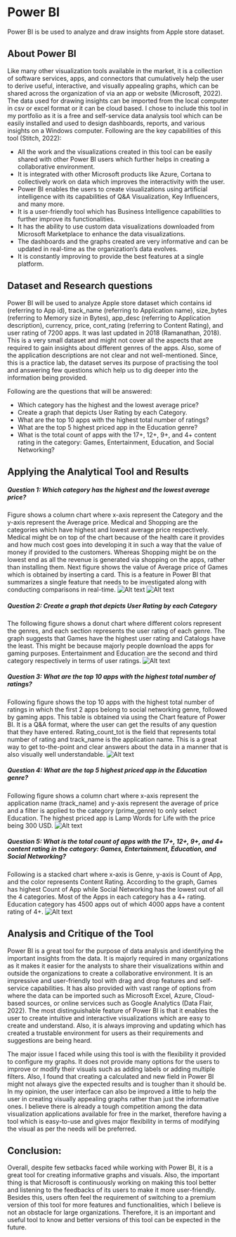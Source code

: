 # Power BI
Power BI is be used to analyze and draw insights from Apple store dataset.

## About Power BI

Like many other visualization tools available in the market, it is a collection of software services, apps, and connectors that cumulatively help the user to derive useful, interactive, and visually appealing graphs, which can be shared across the organization of via an app or website (Microsoft, 2022). The data used for drawing insights can be imported from the local computer in csv or excel format or it can be cloud based. I chose to include this tool in my portfolio as it is a free and self-service data analysis tool which can be easily installed and used to design dashboards, reports, and various insights on a Windows computer. Following are the key capabilities of this tool (Stitch, 2022):

 - All the work and the visualizations created in this tool can be easily shared with other Power BI users which further helps in creating a collaborative environment.
 - It is integrated with other Microsoft products like Azure, Cortana to collectively work on data which improves the interactivity with the user.
 - Power BI enables the users to create visualizations using artificial intelligence with its capabilities of Q&A Visualization, Key Influencers, and many more.
 - It is a user-friendly tool which has Business Intelligence capabilities to further improve its functionalities.
 - It has the ability to use custom data visualizations downloaded from Microsoft Marketplace to enhance the data visualizations.
 - The dashboards and the graphs created are very informative and can be updated in real-time as the organization’s data evolves.
 - It is constantly improving to provide the best features at a single platform.

## Dataset and Research questions

Power BI will be used to analyze Apple store dataset which contains id (referring to App id), track_name (referring to Application name), size_bytes (referring to Memory size in Bytes), app_desc (referring to Application description), currency, price, cont_rating (referring to Content Rating), and user rating of 7200 apps. It was last updated in 2018 (Ramanathan, 2018). This is a very small dataset and might not cover all the aspects that are required to gain insights about different genres of the apps. Also, some of the application descriptions are not clear and not well-mentioned. Since, this is a practice lab, the dataset serves its purpose of practising the tool and answering few questions which help us to dig deeper into the information being provided.

Following are the questions that will be answered:

 - Which category has the highest and the lowest average price?
 - Create a graph that depicts User Rating by each Category.
 - What are the top 10 apps with the highest total number of ratings?
 - What are the top 5 highest priced app in the Education genre?
 - What is the total count of apps with the 17+, 12+, 9+, and 4+ content rating in the category: Games, Entertainment, Education, and Social Networking?

## Applying the Analytical Tool and Results

##### Question 1: Which category has the highest and the lowest average price?
Figure shows a column chart where x-axis represent the Category and the y-axis represent the Average price. Medical and Shopping are the categories which have highest and lowest average price respectively. Medical might be on top of the chart because of the health care it provides and how much cost goes into developing it in such a way that the value of money if provided to the customers. Whereas Shopping might be on the lowest end as all the revenue is generated via shopping on the apps, rather than installing them. Next figure shows the value of Average price of Games which is obtained by inserting a card. This is a feature in Power BI that summarizes a single feature that needs to be investigated along with conducting comparisons in real-time.
![Alt text](Images/PowerBIQ1.png)
![Alt text](Images/PowerBIQ1_2.png)

##### Question 2: Create a graph that depicts User Rating by each Category
The following figure shows a donut chart where different colors represent the genres, and each section represents the user rating of each genre. The graph suggests that Games have the highest user rating and Catalogs have the least. This might be because majorly people download the apps for gaming purposes. Entertainment and Education are the second and third category respectively in terms of user ratings.
![Alt text](Images/PowerBIQ2.png)

##### Question 3: What are the top 10 apps with the highest total number of ratings?
Following figure shows the top 10 apps with the highest total number of ratings in which the first 2 apps belong to social networking genre, followed by gaming apps. This table is obtained via using the Chart feature of Power BI. It is a Q&A format, where the user can get the results of any question that they have entered. Rating_count_tot is the field that represents total number of rating and track_name is the application name. This is a great way to get to-the-point and clear answers about the data in a manner that is also visually well understandable.
![Alt text](Images/PowerBIQ3.png)

##### Question 4: What are the top 5 highest priced app in the Education genre?
Following figure shows a column chart where x-axis represent the application name (track_name) and y-axis represent the average of price and a filter is applied to the category (prime_genre) to only select Education. The highest priced app is Lamp Words for Life with the price being 300 USD.
![Alt text](Images/PowerBIQ4.png)

##### Question 5: What is the total count of apps with the 17+, 12+, 9+, and 4+ content rating in the category: Games, Entertainment, Education, and Social Networking?
Following is a stacked chart where x-axis is Genre, y-axis is Count of App, and the color represents Content Rating. According to the graph, Games has highest Count of App while Social Networking has the lowest out of all the 4 categories. Most of the Apps in each category has a 4+ rating. Education category has 4500 apps out of which 4000 apps have a content rating of 4+.
![Alt text](Images/PowerBIQ5.png)

## Analysis and Critique of the Tool

Power BI is a great tool for the purpose of data analysis and identifying the important insights from the data. It is majorly required in many organizations as it makes it easier for the analysts to share their visualizations within and outside the organizations to create a collaborative environment. It is an impressive and user-friendly tool with drag and drop features and self-service capabilities. It has also provided with vast range of options from where the data can be imported such as Microsoft Excel, Azure, Cloud-based sources, or online services such as Google Analytics (Data Flair, 2022). The most distinguishable feature of Power BI is that it enables the user to create intuitive and interactive visualizations which are easy to create and understand. Also, it is always improving and updating which has created a trustable environment for users as their requirements and suggestions are being heard.

The major issue I faced while using this tool is with the flexibility it provided to configure my graphs. It does not provide many options for the users to improve or modify their visuals such as adding labels or adding multiple filters. Also, I found that creating a calculated and new field in Power BI might not always give the expected results and is tougher than it should be. In my opinion, the user interface can also be improved a little to help the user in creating visually appealing graphs rather than just the informative ones. I believe there is already a tough competition among the data visualization applications available for free in the market, therefore having a tool which is easy-to-use and gives major flexibility in terms of modifying the visual as per the needs will be preferred.

## Conclusion:

Overall, despite few setbacks faced while working with Power BI, it is a great tool for creating informative graphs and visuals. Also, the important thing is that Microsoft is continuously working on making this tool better and listening to the feedbacks of its users to make it more user-friendly. Besides this, users often feel the requirement of switching to a premium version of this tool for more features and functionalities, which I believe is not an obstacle for large organizations. Therefore, it is an important and useful tool to know and better versions of this tool can be expected in the future.
